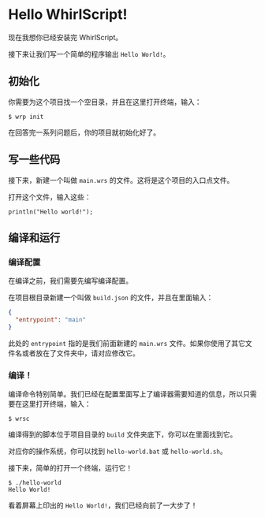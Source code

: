 # Hello WhirlScript!

现在我想你已经安装完 WhirlScript。

接下来让我们写一个简单的程序输出 `Hello World!`。

## 初始化

你需要为这个项目找一个空目录，并且在这里打开终端，输入：

```shell
$ wrp init
```

在回答完一系列问题后，你的项目就初始化好了。

## 写一些代码

接下来，新建一个叫做 `main.wrs` 的文件。这将是这个项目的入口点文件。

打开这个文件，输入这些：

```whirlscript
println("Hello world!");
```

## 编译和运行

### 编译配置

在编译之前，我们需要先编写编译配置。

在项目根目录新建一个叫做 `build.json` 的文件，并且在里面输入：

```json
{
  "entrypoint": "main"
}
```

此处的 `entrypoint` 指的是我们前面新建的 `main.wrs` 文件。如果你使用了其它文件名或者放在了文件夹中，请对应修改它。

### 编译！

编译命令特别简单。我们已经在配置里面写上了编译器需要知道的信息，所以只需要在这里打开终端，输入：

```shell
$ wrsc
```

编译得到的脚本位于项目目录的 `build` 文件夹底下，你可以在里面找到它。

对应你的操作系统，你可以找到 `hello-world.bat` 或 `hello-world.sh`。

接下来，简单的打开一个终端，运行它！

```text
$ ./hello-world
Hello World!
```

看着屏幕上印出的 `Hello World!`，我们已经向前了一大步了！
